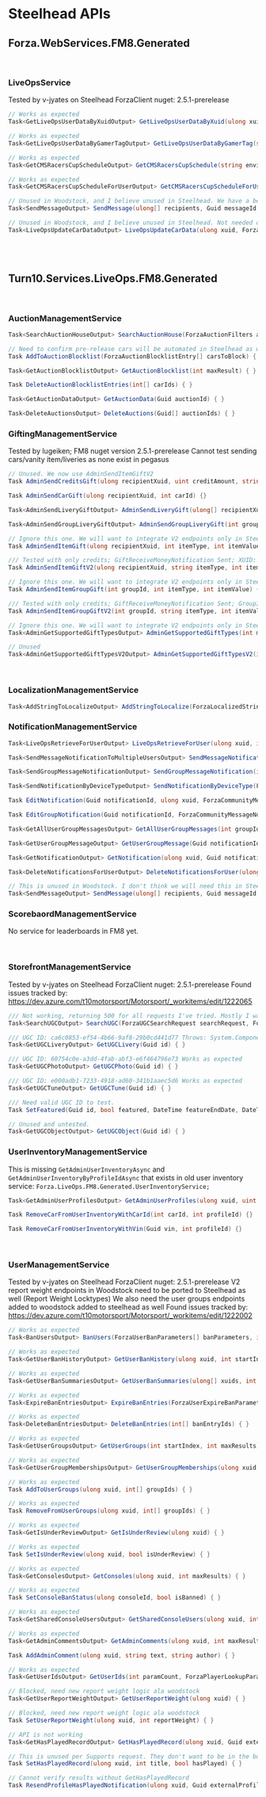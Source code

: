 # Steelhead APIs

## Forza.WebServices.FM8.Generated

<br />

### LiveOpsService

Tested by v-jyates on Steelhead ForzaClient nuget: 2.5.1-prerelease

```c#
// Works as expected
Task<GetLiveOpsUserDataByXuidOutput> GetLiveOpsUserDataByXuid(ulong xuid) { }

// Works as expected
Task<GetLiveOpsUserDataByGamerTagOutput> GetLiveOpsUserDataByGamerTag(string gamertag)  { }

// Works as expected
Task<GetCMSRacersCupScheduleOutput> GetCMSRacersCupSchedule(string environment, string slotId, string snapshotId, DateTime startDate, int daysForwardToProject, ForzaEventSessionType[] gameOptionsFilter)  { }

// Works as expected
Task<GetCMSRacersCupScheduleForUserOutput> GetCMSRacersCupScheduleForUser(ulong xuid, DateTime startDate, int daysForwardToProject, ForzaEventSessionType[] gameOptionsFilter)  { }

// Unused in Woodstock, and I believe unused in Steelhead. We have a better API for sending Notifications in the Notifications Service. Not needed or tested.
Task<SendMessageOutput> SendMessage(ulong[] recipients, Guid messageId, DateTime expirationTime, ForzaNotificationType notificationType)  { }

// Unused in Woodstock, and I believe unused in Steelhead. Not needed or tested.
Task<LiveOpsUpdateCarDataOutput> LiveOpsUpdateCarData(ulong xuid, ForzaCarUserInventoryItem[] clientCars)  { }
```

<br /><br />

## Turn10.Services.LiveOps.FM8.Generated
<br />

### AuctionManagementService

```c#
Task<SearchAuctionHouseOutput> SearchAuctionHouse(ForzaAuctionFilters auctionFilters) { }

// Need to confirm pre-release cars will be automated in Steelhead as well. If so, we dont need this.
Task AddToAuctionBlocklist(ForzaAuctionBlocklistEntry[] carsToBlock) { }

Task<GetAuctionBlocklistOutput> GetAuctionBlocklist(int maxResult) { }

Task DeleteAuctionBlocklistEntries(int[] carIds) { }

Task<GetAuctionDataOutput> GetAuctionData(Guid auctionId) { }

Task<DeleteAuctionsOutput> DeleteAuctions(Guid[] auctionIds) { }
```

### GiftingManagementService

Tested by lugeiken; FM8 nuget version 2.5.1-prerelease
Cannot test sending cars/vanity item/liveries as none exist in pegasus

```c#
// Unused. We now use AdminSendItemGiftV2
Task AdminSendCreditsGift(ulong recipientXuid, uint creditAmount, string reason) {}

Task AdminSendCarGift(ulong recipientXuid, int carId) {}

Task<AdminSendLiveryGiftOutput> AdminSendLiveryGift(ulong[] recipientXuids, int xuidCount, Guid liveryId)  {}

Task<AdminSendGroupLiveryGiftOutput> AdminSendGroupLiveryGift(int groupId, Guid liveryId) {}

// Ignore this one. We will want to integrate V2 endpoints only in Steelhead.
Task AdminSendItemGift(ulong recipientXuid, int itemType, int itemValue) {}

/// Tested with only credits; GiftReceiveMoneyNotification Sent; XUID: 1234; Credit: 10;
Task AdminSendItemGiftV2(ulong recipientXuid, string itemType, int itemValue) {}

// Ignore this one. We will want to integrate V2 endpoints only in Steelhead.
Task AdminSendItemGroupGift(int groupId, int itemType, int itemValue) {}

/// Tested with only credits; GiftReceiveMoneyNotification Sent; GroupId: 23; Credit: 10;
Task AdminSendItemGroupGiftV2(int groupId, string itemType, int itemValue) {}

// Ignore this one. We will want to integrate V2 endpoints only in Steelhead.
Task<AdminGetSupportedGiftTypesOutput> AdminGetSupportedGiftTypes(int maxResults) {}

// Unused
Task<AdminGetSupportedGiftTypesV2Output> AdminGetSupportedGiftTypesV2(int maxResults) {}
```

<br />

### LocalizationManagementService

```c#
Task<AddStringToLocalizeOutput> AddStringToLocalize(ForzaLocalizedStringData localizedStringData) {}
```

### NotificationManagementService

```c#
Task<LiveOpsRetrieveForUserOutput> LiveOpsRetrieveForUser(ulong xuid, int maxResults) { }

Task<SendMessageNotificationToMultipleUsersOutput> SendMessageNotificationToMultipleUsers(ulong[] recipients, int xuidCount, string message, DateTime expirationTime, string imageUrl) { }

Task<SendGroupMessageNotificationOutput> SendGroupMessageNotification(int groupId, string message, DateTime expirationTime, bool hasDeviceType, ForzaLiveDeviceType deviceType) { }

Task<SendNotificationByDeviceTypeOutput> SendNotificationByDeviceType(ForzaLiveDeviceType deviceType, string message, DateTime expirationTime) { }

Task EditNotification(Guid notificationId, ulong xuid, ForzaCommunityMessageNotificationEditParameters editParameters) { }

Task EditGroupNotification(Guid notificationId, ForzaCommunityMessageNotificationEditParameters editParameters) { }

Task<GetAllUserGroupMessagesOutput> GetAllUserGroupMessages(int groupId, int maxResults) { }

Task<GetUserGroupMessageOutput> GetUserGroupMessage(Guid notificationId) { }

Task<GetNotificationOutput> GetNotification(ulong xuid, Guid notificationId) { }

Task<DeleteNotificationsForUserOutput> DeleteNotificationsForUser(ulong xuid) { }

// This is unused in Woodstock. I don't think we will need this in Steelhead either.
Task<SendMessageOutput> SendMessage(ulong[] recipients, Guid messageId, DateTime expirationTime) { }
```

### ScorebaordManagementService

No service for leaderboards in FM8 yet.

<br />

### StorefrontManagementService

Tested by v-jyates on Steelhead ForzaClient nuget: 2.5.1-prerelease
Found issues tracked by: https://dev.azure.com/t10motorsport/Motorsport/_workitems/edit/1222065

```c#
/// Not working, returning 500 for all requests I've tried. Mostly I was looking for any Livery/Photo/Tune so I could test below APIs
Task<SearchUGCOutput> SearchUGC(ForzaUGCSearchRequest searchRequest, ForzaUGCContentType contentType, bool includeThumbnails, int maxResults) { }

/// UGC ID: ca6c0853-ef54-4b66-9af8-29b0cd441d77 Throws: System.ComponentModel.DataAnnotations.ValidationException: 'Length of field LiveryData exceeded the max of 5242880. Length: 942887663'
Task<GetUGCLiveryOutput> GetUGCLivery(Guid id) { }

/// UGC ID: 60754c0e-a3dd-4fab-abf3-e6f464796e73 Works as expected
Task<GetUGCPhotoOutput> GetUGCPhoto(Guid id) { }

/// UGC ID: e000adb1-7233-4918-ad60-341b1aaec5d6 Works as expected
Task<GetUGCTuneOutput> GetUGCTune(Guid id) { }

/// Need valid UGC ID to test.
Task SetFeatured(Guid id, bool featured, DateTime featureEndDate, DateTime forceFeatureEndDate) { }

// Unused and untested.
Task<GetUGCObjectOutput> GetUGCObject(Guid id) { }
```

### UserInventoryManagementService

This is missing `GetAdminUserInventoryAsync` and `GetAdminUserInventoryByProfileIdAsync` that exists in old user inventory service: `Forza.LiveOps.FM8.Generated.UserInventoryService;`

```c#
Task<GetAdminUserProfilesOutput> GetAdminUserProfiles(ulong xuid, uint maxProfiles) {}

Task RemoveCarFromUserInventoryWithCarId(int carId, int profileId) {}

Task RemoveCarFromUserInventoryWithVin(Guid vin, int profileId) {}
```

<br />

### UserManagementService

Tested by v-jyates on Steelhead ForzaClient nuget: 2.5.1-prerelease
V2 report weight endpoints in Woodstock need to be ported to Steelhead as well (Report Weight Locktypes)
We also need the user groups endpoints added to woodstock added to steelhead as well
Found issues tracked by: https://dev.azure.com/t10motorsport/Motorsport/_workitems/edit/1222002

```c#
// Works as expected
Task<BanUsersOutput> BanUsers(ForzaUserBanParameters[] banParameters, int xuidCount) { }

// Works as expected
Task<GetUserBanHistoryOutput> GetUserBanHistory(ulong xuid, int startIndex, int maxResults) { }

// Works as expected
Task<GetUserBanSummariesOutput> GetUserBanSummaries(ulong[] xuids, int xuidCount) { }

// Works as expected
Task<ExpireBanEntriesOutput> ExpireBanEntries(ForzaUserExpireBanParameters[] parameters, int entryCount) { }

// Works as expected
Task<DeleteBanEntriesOutput> DeleteBanEntries(int[] banEntryIds) { }

// Works as expected
Task<GetUserGroupsOutput> GetUserGroups(int startIndex, int maxResults) { }

// Works as expected
Task<GetUserGroupMembershipsOutput> GetUserGroupMemberships(ulong xuid, int[] groupIdFilter, int maxResults) { }

// Works as expected
Task AddToUserGroups(ulong xuid, int[] groupIds) { }

// Works as expected
Task RemoveFromUserGroups(ulong xuid, int[] groupIds) { }

// Works as expected
Task<GetIsUnderReviewOutput> GetIsUnderReview(ulong xuid) { }

// Works as expected
Task SetIsUnderReview(ulong xuid, bool isUnderReview) { }

// Works as expected
Task<GetConsolesOutput> GetConsoles(ulong xuid, int maxResults) { }

// Works as expected
Task SetConsoleBanStatus(ulong consoleId, bool isBanned) { }

// Works as expected
Task<GetSharedConsoleUsersOutput> GetSharedConsoleUsers(ulong xuid, int startAt, int maxResults) { }

// Works as expected
Task<GetAdminCommentsOutput> GetAdminComments(ulong xuid, int maxResults) { }

Task AddAdminComment(ulong xuid, string text, string author) { }

// Works as expected
Task<GetUserIdsOutput> GetUserIds(int paramCount, ForzaPlayerLookupParameters[] playerLookupParameters) { }

// Blocked, need new report weight logic ala woodstock
Task<GetUserReportWeightOutput> GetUserReportWeight(ulong xuid) { }

// Blocked, need new report weight logic ala woodstock
Task SetUserReportWeight(ulong xuid, int reportWeight) { }

// API is not working
Task<GetHasPlayedRecordOutput> GetHasPlayedRecord(ulong xuid, Guid externalProfileId) { }

// This is unused per Supports request. They don't want to be in the business of changing these values.
Task SetHasPlayedRecord(ulong xuid, int title, bool hasPlayed) { }

// Cannot verify results without GetHasPlayedRecord
Task ResendProfileHasPlayedNotification(ulong xuid, Guid externalProfileId, int[] titles) { }
```
